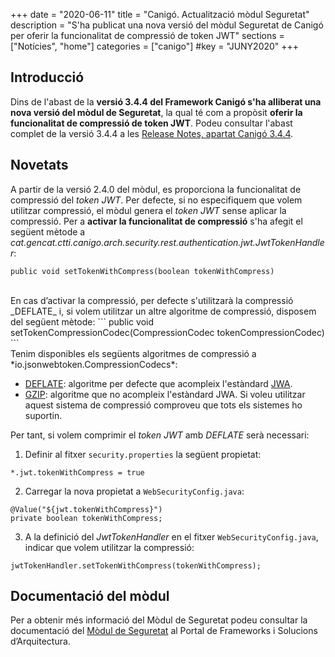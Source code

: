 +++
date        = "2020-06-11"
title       = "Canigó. Actualització mòdul Seguretat"
description = "S'ha publicat una nova versió del mòdul Seguretat de Canigó per oferir la funcionalitat de compressió de token JWT"
sections    = ["Notícies", "home"]
categories  = ["canigo"]
#key         = "JUNY2020"
+++

## Introducció

Dins de l'abast de la **versió 3.4.4 del Framework Canigó s'ha alliberat una nova versió del mòdul de Seguretat**,
la qual té com a propòsit **oferir la funcionalitat de compressió de token JWT**. Podeu consultar l'abast complet de la
versió 3.4.4 a les [Release Notes, apartat Canigó 3.4.4](/canigo-download-related/release-notes-canigo-34).

## Novetats

A partir de la versió 2.4.0 del mòdul, es proporciona la funcionalitat de compressió del _token JWT_. Per defecte,
si no especifiquem que volem utilitzar compressió, el mòdul genera el _token JWT_ sense aplicar la compressió. Per a **activar la
funcionalitat de compressió** s'ha afegit el següent mètode a *cat.gencat.ctti.canigo.arch.security.rest.authentication.jwt.JwtTokenHandler*:
```
public void setTokenWithCompress(boolean tokenWithCompress)
```

<br/>
En cas d’activar la compressió, per defecte s'utilitzarà la compressió _DEFLATE_ i, si volem utilitzar un altre algoritme de
compressió, disposem del següent mètode:
```
public void setTokenCompressionCodec(CompressionCodec tokenCompressionCodec)
```

<br/>
Tenim disponibles els següents algoritmes de compressió a *io.jsonwebtoken.CompressionCodecs*:

- [DEFLATE](https://en.wikipedia.org/wiki/DEFLATE): algoritme per defecte que acompleix l'estàndard [JWA](https://tools.ietf.org/html/rfc7518).
- [GZIP](https://en.wikipedia.org/wiki/Gzip): algoritme que no acompleix l'estàndard JWA. Si voleu utilitzar aquest
sistema de compressió comproveu que tots els sistemes ho suportin.

Per tant, si volem comprimir el _token JWT_ amb _DEFLATE_ serà necessari:

1. Definir al fitxer `security.properties` la següent propietat:
```
*.jwt.tokenWithCompress = true
```

2. Carregar la nova propietat a `WebSecurityConfig.java`:
```
@Value("${jwt.tokenWithCompress}")
private boolean tokenWithCompress;
```

3. A la definició del _JwtTokenHandler_ en el fitxer `WebSecurityConfig.java`, indicar que volem utilitzar la compressió:
```
jwtTokenHandler.setTokenWithCompress(tokenWithCompress);
```

## Documentació del mòdul

Per a obtenir més informació del Mòdul de Seguretat podeu consultar la documentació del [Mòdul de Seguretat](/canigo-documentacio-versions-3x-core/modul-seguretat/)
al Portal de Frameworks i Solucions d’Arquitectura.
